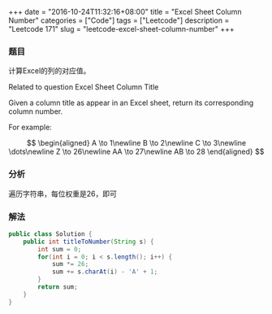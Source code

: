 +++
date = "2016-10-24T11:32:16+08:00"
title = "Excel Sheet Column Number"
categories = ["Code"]
tags = ["Leetcode"]
description = "Leetcode 171"
slug = "leetcode-excel-sheet-column-number"
+++

### 题目

计算Excel的列的对应值。

Related to question Excel Sheet Column Title

Given a column title as appear in an Excel sheet, return its corresponding column number.

For example:

$$
\begin{aligned}
A \to 1\newline
B \to 2\newline
C \to 3\newline
\dots\newline
Z \to 26\newline
AA \to 27\newline
AB \to 28
\end{aligned}
$$

### 分析

遍历字符串，每位权重是26，即可

### 解法

```java
public class Solution {
    public int titleToNumber(String s) {
        int sum = 0;
        for(int i = 0; i < s.length(); i++) {
            sum *= 26;
            sum += s.charAt(i) - 'A' + 1;
        }
        return sum;
    }
}
```